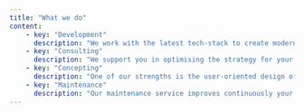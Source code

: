 ```yaml
---
title: "What we do"
content:
    - key: "Development"
      description: "We work with the latest tech-stack to create modern android application architecture that is loosely coupled, scalable, maintainable and testable."
    - key: "Consulting"
      description: "We support you in optimising the strategy for your project by identifying and analysing weak points and developing solutions."
    - key: "Concepting"
      description: "One of our strengths is the user-oriented design of mobile apps. Our focus is on usability to deliver the best possible user experience."
    - key: "Maintenance"
      description: "Our maintenance service improves continuously your applications quality after the release to give your users the best possible experience."
---
```

